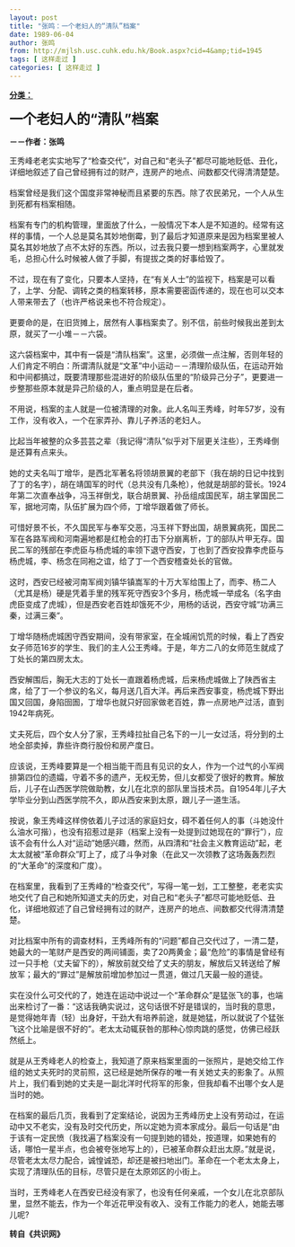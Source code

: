 ```yaml
---
layout: post
title: "张鸣：一个老妇人的“清队”档案"
date: 1989-06-04
author: 张鸣
from: http://mjlsh.usc.cuhk.edu.hk/Book.aspx?cid=4&amp;tid=1945
tags: [ 这样走过 ]
categories: [ 这样走过 ]
---
```


<div style="margin: 15px 10px 10px 0px;">
<div>
<span id="ctl00_ContentPlaceHolder1_chapter1_SubjectLabel" style="font-weight:bold;text-decoration:underline;">
   分类：
  </span>
</div>
<p>
<strong>
<font size="5">
    一个老妇人的“清队”档案
   </font>
</strong>
</p>
<p>
<strong>
   －－作者：张鸣
  </strong>
</p>
<p>
  王秀峰老老实实地写了“检查交代”，对自己和“老头子”都尽可能地贬低、丑化，详细地叙述了自己曾经拥有过的财产，连房产的地点、间数都交代得清清楚楚。
  <br/>
<br/>
  档案曾经是我们这个国度非常神秘而且紧要的东西。除了农民弟兄，一个人从生到死都有档案相随。
  <br/>
<br/>
  档案有专门的机构管理，里面放了什么，一般情况下本人是不知道的。经常有这样的事情，一个人总是莫名其妙地倒霉，到了最后才知道原来是因为档案里被人莫名其妙地放了点不太好的东西。所以，过去我只要一想到档案两字，心里就发毛，总担心什么时候被人做了手脚，有提拔之类的好事给毁了。
  <br/>
<br/>
  不过，现在有了变化，只要本人坚持，在“有关人士”的监视下，档案是可以看了，上学、分配、调转之类的档案转移，原本需要密函传递的，现在也可以交本人带来带去了（也许严格说来也不符合规定）。
  <br/>
<br/>
  更要命的是，在旧货摊上，居然有人事档案卖了。别不信，前些时候我出差到太原，就买了一小堆－－六袋。
  <br/>
<br/>
  这六袋档案中，其中有一袋是“清队档案”。这里，必须做一点注解，否则年轻的人们肯定不明白：所谓清队就是“文革”中小运动－－清理阶级队伍，在运动开始和中间都搞过，既要清理那些混进好的阶级队伍里的“阶级异己分子”，更要进一步整那些原本就是异己阶级的人，重点明显是在后者。
  <br/>
<br/>
  不用说，档案的主人就是一位被清理的对象。此人名叫王秀峰，时年57岁，没有工作，没有收入，一个在家弄孙、靠儿子养活的老妇人。
  <br/>
<br/>
  比起当年被整的众多芸芸之辈（我记得“清队”似乎对下层更关注些），王秀峰倒是还算有点来头。
  <br/>
<br/>
  她的丈夫名叫丁增华，是西北军著名将领胡景翼的老部下（我在胡的日记中找到了丁的名字），胡在靖国军的时代（总共没有几条枪），他就是胡部的营长。1924年第二次直奉战争，冯玉祥倒戈，联合胡景翼、孙岳组成国民军，胡主掌国民二军，据地河南，队伍扩展为四个师，丁增华跟着做了师长。
  <br/>
<br/>
  可惜好景不长，不久国民军与奉军交恶，冯玉祥下野出国，胡景翼病死，国民二军在各路军阀和河南遍地都是红枪会的打击下分崩离析，丁的部队片甲无存。国民二军的残部在李虎臣与杨虎城的率领下退守西安，丁也到了西安投靠李虎臣与杨虎城，李、杨念在同袍之谊，给了丁一个西安稽查处长的官做。
  <br/>
<br/>
  这时，西安已经被河南军阀刘镇华镇嵩军的十万大军给围上了，而李、杨二人（尤其是杨）硬是凭着手里的残军死守西安3个多月，杨虎城一举成名（名字由虎臣变成了虎城），但是西安老百姓却饿死不少，用杨的话说，西安守城“功满三秦，过满三秦”。
  <br/>
<br/>
  丁增华随杨虎城困守西安期间，没有带家室，在全城闹饥荒的时候，看上了西安女子师范16岁的学生、我们的主人公王秀峰。于是，年方二八的女师范生就成了丁处长的第四房太太。
  <br/>
<br/>
  西安解围后，胸无大志的丁处长一直跟着杨虎城，后来杨虎城做上了陕西省主席，给了丁一个参议的名义，每月送几百大洋。再后来西安事变，杨虎城下野出国又回国，身陷囹圄，丁增华也就只好回家做老百姓，靠一点房地产过活，直到1942年病死。
  <br/>
<br/>
  丈夫死后，四个女人分了家，王秀峰拉扯自己名下的一儿一女过活，将分到的土地全部卖掉，靠些许商行股份和房产度日。
  <br/>
<br/>
  应该说，王秀峰要算是一个相当能干而且有见识的女人，作为一个过气的小军阀排第四位的遗孀，守着不多的遗产，无权无势，但儿女都受了很好的教育。解放后，儿子在山西医学院做助教，女儿在北京的部队里当技术员。自1954年儿子大学毕业分到山西医学院不久，即从西安来到太原，跟儿子一道生活。
  <br/>
<br/>
  按说，象王秀峰这样傍依着儿子过活的家庭妇女，碍不着任何人的事（斗她没什么油水可揩），也没有招惹过是非（档案上没有一处提到过她现在的“罪行”），应该不会有什么人对“运动”她感兴趣，然而，从四清和“社会主义教育运动”起，老太太就被“革命群众”盯上了，成了斗争对象（在此又一次领教了这场轰轰烈烈的“大革命”的深度和广度）。
  <br/>
<br/>
  在档案里，我看到了王秀峰的“检查交代”，写得一笔一划，工工整整，老老实实地交代了自己和她所知道丈夫的历史，对自己和“老头子”都尽可能地贬低、丑化，详细地叙述了自己曾经拥有过的财产，连房产的地点、间数都交代得清清楚楚。
  <br/>
<br/>
  对比档案中所有的调查材料，王秀峰所有的“问题”都自己交代过了，一清二楚，她最大的一笔财产是西安的两间铺面，卖了20两黄金；最“危险”的事情是曾经有过一只手枪（丈夫留下的），解放前就交给了丈夫的朋友，解放后又转送给了解放军；最大的“罪过”是解放前增加参加过一贯道，做过几天最一般的道徒。
  <br/>
<br/>
  实在没什么可交代的了，她连在运动中说过一个“革命群众”是猛张飞的事，也端出来检讨了一番：“这话我确实说过，这句话很不好是错误的，当时我的意思，是觉得她年青（轻）出身好，干劲大有培养前途，就是她猛，所以就说了个猛张飞这个比喻是很不好的”。老太太动辄获咎的那种心惊肉跳的感觉，仿佛已经跃然纸上。
  <br/>
<br/>
  就是从王秀峰老人的检查上，我知道了原来档案里面的一张照片，是她交给工作组的她丈夫死时的灵前照，这已经是她所保存的唯一有关她丈夫的影象了。从照片上，我们看到她的丈夫是一副北洋时代将军的形象，但我却看不出哪个女人是当时的她。
  <br/>
<br/>
  在档案的最后几页，我看到了定案结论，说因为王秀峰历史上没有劳动过，在运动中又不老实，没有及时交代历史，所以定她为资本家成分。最后一句话是“由于该有一定民愤（我找遍了档案没有一句提到她的错处，按道理，如果她有的话，哪怕一星半点，也会被夸张地写上的），已被革命群众赶出太原。”就是说，尽管老太太尽力配合，诚惶诚恐，却还是被扫地出门。革命在一个老太太身上，实现了清理队伍的目标，尽管只是在太原郊区的小街上。
  <br/>
<br/>
  当时，王秀峰老人在西安已经没有家了，也没有任何亲戚，一个女儿在北京部队里，显然不能去，作为一个年近花甲没有收入、没有工作能力的老人，她能去哪儿呢?
  <br/>
</p>
<p>
<strong>
   转自《共识网》
  </strong>
</p>
</div>
